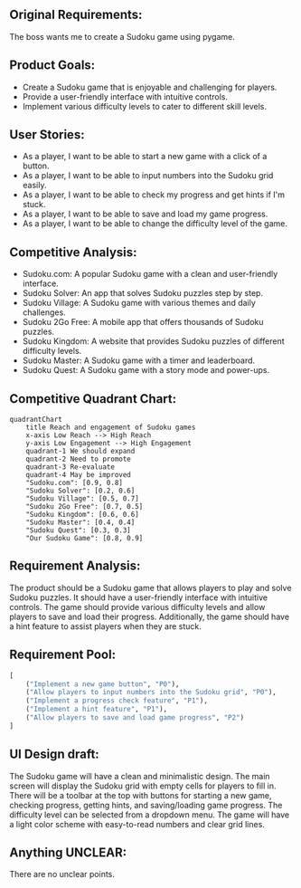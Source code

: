 ## Original Requirements:
The boss wants me to create a Sudoku game using pygame.

## Product Goals:
- Create a Sudoku game that is enjoyable and challenging for players.
- Provide a user-friendly interface with intuitive controls.
- Implement various difficulty levels to cater to different skill levels.

## User Stories:
- As a player, I want to be able to start a new game with a click of a button.
- As a player, I want to be able to input numbers into the Sudoku grid easily.
- As a player, I want to be able to check my progress and get hints if I'm stuck.
- As a player, I want to be able to save and load my game progress.
- As a player, I want to be able to change the difficulty level of the game.

## Competitive Analysis:
- Sudoku.com: A popular Sudoku game with a clean and user-friendly interface.
- Sudoku Solver: An app that solves Sudoku puzzles step by step.
- Sudoku Village: A Sudoku game with various themes and daily challenges.
- Sudoku 2Go Free: A mobile app that offers thousands of Sudoku puzzles.
- Sudoku Kingdom: A website that provides Sudoku puzzles of different difficulty levels.
- Sudoku Master: A Sudoku game with a timer and leaderboard.
- Sudoku Quest: A Sudoku game with a story mode and power-ups.

## Competitive Quadrant Chart:
```mermaid
quadrantChart
    title Reach and engagement of Sudoku games
    x-axis Low Reach --> High Reach
    y-axis Low Engagement --> High Engagement
    quadrant-1 We should expand
    quadrant-2 Need to promote
    quadrant-3 Re-evaluate
    quadrant-4 May be improved
    "Sudoku.com": [0.9, 0.8]
    "Sudoku Solver": [0.2, 0.6]
    "Sudoku Village": [0.5, 0.7]
    "Sudoku 2Go Free": [0.7, 0.5]
    "Sudoku Kingdom": [0.6, 0.6]
    "Sudoku Master": [0.4, 0.4]
    "Sudoku Quest": [0.3, 0.3]
    "Our Sudoku Game": [0.8, 0.9]
```

## Requirement Analysis:
The product should be a Sudoku game that allows players to play and solve Sudoku puzzles. It should have a user-friendly interface with intuitive controls. The game should provide various difficulty levels and allow players to save and load their progress. Additionally, the game should have a hint feature to assist players when they are stuck.

## Requirement Pool:
```python
[
    ("Implement a new game button", "P0"),
    ("Allow players to input numbers into the Sudoku grid", "P0"),
    ("Implement a progress check feature", "P1"),
    ("Implement a hint feature", "P1"),
    ("Allow players to save and load game progress", "P2")
]
```

## UI Design draft:
The Sudoku game will have a clean and minimalistic design. The main screen will display the Sudoku grid with empty cells for players to fill in. There will be a toolbar at the top with buttons for starting a new game, checking progress, getting hints, and saving/loading game progress. The difficulty level can be selected from a dropdown menu. The game will have a light color scheme with easy-to-read numbers and clear grid lines.

## Anything UNCLEAR:
There are no unclear points.